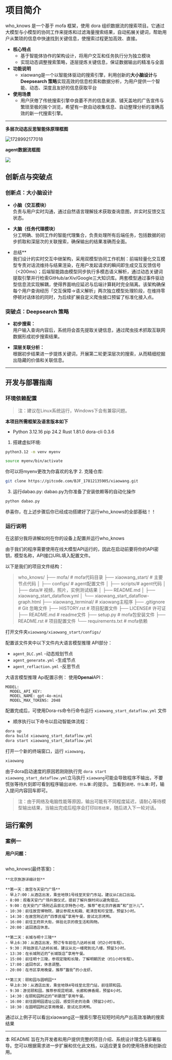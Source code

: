 
# 项目简介
who_knows 是一个基于 mofa 框架，使用 dora 组织数据流的搜索项目。它通过大模型与小模型的协同工作来提炼和过滤海量搜索结果，自动拓展关键词，帮助用户从繁琐的信息中快速找到关键信息，使搜索过程更加高效、直接。
- **核心特点**  
  - 基于智能体协作的架构设计，将用户交互和任务执行分为独立模块
  - 实现动态调整搜索策略，逐层提炼关键信息，保证数据输出的精准与全面
- **功能说明**  
  - xiaowang是一个以智能体驱动的搜索引擎，利用创新的**大小脑设计**与**Deepsearch 策略**实现高效的信息检索和数据分析，为用户提供一个智能、动态、深度且友好的信息获取平台
- **使用场景**  
  - 用户厌倦了传统搜索引擎中良萎不齐的信息来源、铺天盖地的广告宣传与繁琐至极的挨个浏览，希望有一款自动收集信息、自动整理分析的准确高效的新一代搜索引擎。
---
**多层次动态反思智能体原理框图**

![1728992177018](https://github.com/whatiname888/xiaowang/blob/main_code/xiaowang_start/data/1.png?raw=true)

**agent数据流框图**

![](https://github.com/whatiname888/xiaowang/blob/main_code/xiaowang_start/data/2.png?raw=true)

## 创新点与突破点

###  创新点：大小脑设计

- **小脑（交互模块）**  
  负责与用户实时沟通，通过自然语言理解技术获取查询意图，并实时反馈交互状态。

- **大脑（任务代理模块）**  
  分工明确、协同工作的智能代理集合，负责处理所有后端任务，包括数据的初步抓取和深层次的关联搜索，确保输出的结果准确而全面。

- 总结**  
  我们设计的实时交互中继架构，采用双模型协同工作机制：前端轻量化交互模型专责对话流维持与结果渲染，在用户发起请求的瞬间即生成交互反馈信号（<200ms）；后端智能路由模型同步执行多模态语义解析，通过动态关键词提取引擎并行检索GitHub/arXiv/Google三大知识库。两套模型通过事件驱动型信息流实现解耦，使得界面响应延迟与后端计算耗时完全隔离。该架构确保每个用户查询经历「交互保障→语义解析」两次独立模型处理阶段，在维持零停顿对话体验的同时，为后续扩展自定义爬虫接口预留了标准化接入点。



###  突破点：Deepsearch 策略

- **初步搜索：**  
  用户输入查询内容后，系统将会首先提取关键信息，通过爬虫技术抓取互联网数据形成初步搜索结果。

- **深层关联分析：**  
  根据初步结果进一步提炼关键词，开展第二轮更深层次的搜索，从而精细挖掘出隐藏的价值和关联信息。

---



## 开发与部署指南



### 环境依赖配置

> 注：建议在Linux系统运行，Windows下会有兼容问题。

**本项目所需框架及语言版本如下**

* Python 3.12.16
  pip 24.2
  Rust 1.81.0
  dora-cli 0.3.6
1. 搭建虚拟环境:

```sh
python3.12 -m venv myenv 
```
```sh
source myenv/bin/activate  
```
你可以将myenv更改为你喜欢的名字
2. 克隆仓库:

```sh
git clone https://gitcode.com/BJF_17812135905/xiaowang.git
```
3. 运行dabao.py:
dabao.py为你准备了安装依赖等的自动化操作
```sh
python dabao.py
```


恭喜你，在上述步骤后你已经成功搭建好了运行who_knows的全部基础！！


### 运行说明

在这部分我将讲解如何在你的设备上配置并运行who_knows

由于我们的程序需要使用在线大模型API运行的，因此在启动前要将你的API密钥，模型名称，API接口URL填入配置文件。

以下是我们的项目文件结构：

> who_knows/
> ├── mofa/ # mofa代码目录
> ├── xiaowang_start/ # 主要节点代码
> │ ├── configs/ # agent配置文件
> │ ├── scripts/# agent代码
> │ ├── data/# 视频，照片，实例测试结果
> │ ├── README.md
> │ ├── xiaowang_start_dataflow.yml
> │ └── xiaowang_start_dataflow-graph.html
> ├── xiaowang_terminal/ # xiaowang主程序
> ├── .gitignore # Git 忽略文件
> ├── HISTORY.rst # 项目配置文件
> ├── LICENSE# 许可证
> ├── README.md # readme文件
> ├── setup.py # mofa包安装文件
> ├── README.rst # 项目配置文件
> └── requirements.txt # mofa依赖

打开文件夹`xiaowang/xiaowang_start/configs/`

配置该文件夹中以下文件内大语言模型推理 API部分：

- `agent_DLC.yml`   -动态规划节点
- `agent_generate.yml`   -生成节点
- `agent_reflaction.yml`  -反思节点

大语言模型推理 Api配置示例：
使用**Openai**API：

~~~
MODEL:
  MODEL_API_KEY:  
  MODEL_NAME: gpt-4o-mini
  MODEL_MAX_TOKENS: 2048
~~~

配置完成后，可使用Dora-rs命令行命令运行 `xiaowang_start_dataflow.yml` 文件

- 顺序执行以下命令以启动智能体流程：

```bash
dora up
dora build xiaowang_start_dataflow.yml
dora start xiaowang_start_dataflow.yml
```

打开一个新的终端窗口，运行 `xiaowang`，

```bash
xiaowang
```

由于dora启动速度的原因若刚刚执行完 `dora start xiaowang_start_dataflow.yml`立马执行 `xiaowang`可能会导致程序不输出，不要慌张等待片刻即可看到程序输出`说吧，什么事:`的提示。
当看到`说吧，什么事:`时，输入提问内容回车即可。

> 注：由于网络及电脑性能等原因，输出可能有不同程度延迟，请耐心等待模型输出结果，当输出完成后程序会打印`回答结束`，随后进入下一轮对话。

## 运行案例

### 案例一

**用户问题：**

```

```



who_knows(最终答案)：

```
**北京旅游详细计划**

**第一天：故宫与天安门广场**
- 早上7:00：从酒店出发，乘坐地铁1号线至天安门东站，建议从C出口出站。
- 8:00：观看天安门广场升旗仪式，提前了解升旗时间以避免错过。
- 9:00：在天安门广场附近品尝北京特色小吃，推荐“老北京炸酱面”和“豆汁儿”。
- 10:30：前往故宫博物院，建议参观太和殿、乾清宫和珍宝馆，预留3小时。
- 14:30：在故宫附近的“四季民福”享用午餐，尝试北京烤鸭。
- 16:00：前往王府井大街，体验北京的夜生活和购物。
- 20:00：返回酒店休息。

**第二天：长城与明十三陵**
- 早上6:30：从酒店出发，预订专车前往八达岭长城（约2小时车程）。
- 9:30：开始游览八达岭长城，建议从北一楼爬到北八楼，预留3小时。
- 13:30：在长城附近的“长城饭店”享用午餐。
- 15:00：前往明十三陵，参观定陵和长陵，了解明朝历史（约1小时车程）。
- 17:00：返回市区，休息调整。
- 20:00：在市区享用晚餐，推荐“簋街”的小龙虾。

**第三天：颐和园与圆明园**
- 早上8:30：从酒店出发，乘坐地铁4号线至北宫门站，前往颐和园。
- 9:30：游览颐和园，推荐参观昆明湖、长廊和佛香阁，预留4小时。
- 14:30：在颐和园附近的“听鹂馆”享用午餐。
- 16:00：前往圆明园遗址公园，感受历史的沧桑（预留2小时）。
- 18:30：在圆明园附近享用晚餐，尝试北京烤鸭。
```

通过以上例子可以看出xiaowang这一搜索引擎在较短时间内产出高效准确的搜索结果

---

本 README 旨在为开发者和用户提供完整的项目介绍、系统设计理念与部署指导。您可以根据需求进一步扩展和优化此文档，以适应更复杂的使用场景和创新应用。

